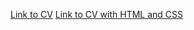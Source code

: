 [Link to CV](https://github.com/sakhibjamal/rsschool-cv)
[Link to CV with HTML and CSS](https://sakhibjamal/.github.io/rsschool-cv/)
